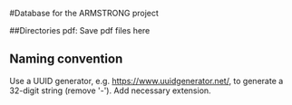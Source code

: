 #Database for the ARMSTRONG project

##Directories
pdf: Save pdf files here

## Naming convention
Use a UUID generator, e.g. https://www.uuidgenerator.net/, to generate a 32-digit string (remove '-'). Add necessary extension.